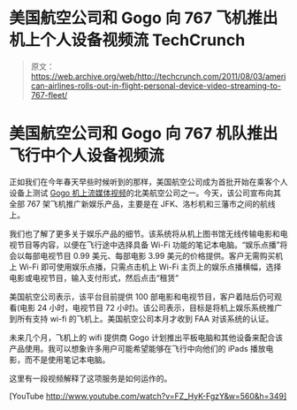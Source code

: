 # 美国航空公司和 Gogo 向 767 飞机推出机上个人设备视频流 TechCrunch

> 原文：<https://web.archive.org/web/http://techcrunch.com/2011/08/03/american-airlines-rolls-out-in-flight-personal-device-video-streaming-to-767-fleet/>

# 美国航空公司和 Gogo 向 767 机队推出飞行中个人设备视频流

正如我们在今年春天早些时候听到的那样，美国航空公司成为首批开始在乘客个人设备上测试 [Gogo 机上流媒体视频](https://web.archive.org/web/20230204232209/http://www.prnewswire.com/news-releases/gogo-vision-goes-live-on-american-airlines-126704013.html)的北美航空公司之一。今天，该公司宣布向其全部 767 架飞机推广新娱乐产品，主要是在 JFK、洛杉机和三藩市之间的航线上。

我们也了解了更多关于娱乐产品的细节。该系统将从机上图书馆无线传输电影和电视节目等内容，以便在飞行途中选择具备 Wi-Fi 功能的笔记本电脑。“娱乐点播”将会以每部电视节目 0.99 美元、每部电影 3.99 美元的价格提供。客户无需购买机上 Wi-Fi 即可使用娱乐点播，只需点击机上 Wi-Fi 主页上的娱乐点播横幅，选择电影或电视节目，输入支付形式，然后点击“租赁”

美国航空公司表示，该平台目前提供 100 部电影和电视节目，客户着陆后仍可观看(电影 24 小时，电视节目 72 小时)。该公司表示，目标是将机上娱乐系统推广到所有支持 wi-fi 的飞机上。美国航空公司本月才收到 FAA 对该系统的认证。

未来几个月，飞机上的 wifi 提供商 Gogo 计划推出平板电脑和其他设备来配合该产品使用。我可以想象许多用户可能希望能够在飞行中向他们的 iPads 播放电影，而不是使用笔记本电脑。

这里有一段视频解释了这项服务是如何运作的。

[YouTube http://www.youtube.com/watch?v=FZ_HyK-FgzY&w=560&h=349]